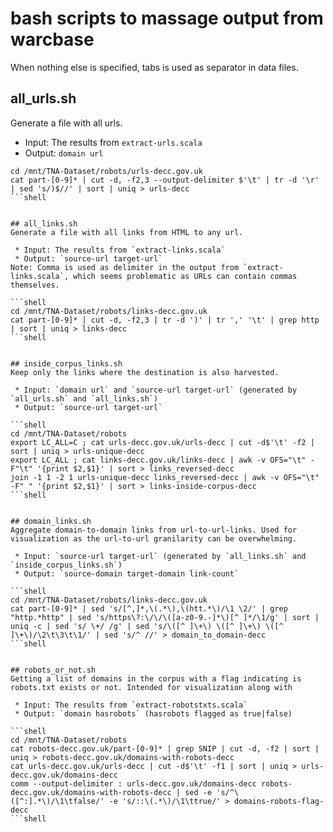 # bash scripts to massage output from warcbase
When nothing else is specified, tabs is used as separator in data files.


## all_urls.sh
Generate a file with all urls.

 * Input: The results from `extract-urls.scala`
 * Output: `domain url`

```shell
cd /mnt/TNA-Dataset/robots/urls-decc.gov.uk
cat part-[0-9]* | cut -d, -f2,3 --output-delimiter $'\t' | tr -d '\r' | sed 's/)$//' | sort | uniq > urls-decc
```shell


## all_links.sh
Generate a file with all links from HTML to any url.

 * Input: The results from `extract-links.scala`
 * Output: `source-url target-url`
Note: Comma is used as delimiter in the output from `extract-links.scala`, which seems problematic as URLs can contain commas themselves.

```shell
cd /mnt/TNA-Dataset/robots/links-decc.gov.uk
cat part-[0-9]* | cut -d, -f2,3 | tr -d ')' | tr ',' '\t' | grep http | sort | uniq > links-decc
```shell


## inside_corpus_links.sh
Keep only the links where the destination is also harvested.

 * Input: `domain url` and `source-url target-url` (generated by `all_urls.sh` and `all_links.sh`)
 * Output: `source-url target-url`

```shell
cd /mnt/TNA-Dataset/robots
export LC_ALL=C ; cat urls-decc.gov.uk/urls-decc | cut -d$'\t' -f2 | sort | uniq > urls-unique-decc
export LC_ALL ; cat links-decc.gov.uk/links-decc | awk -v OFS="\t" -F"\t" '{print $2,$1}' | sort > links_reversed-decc
join -1 1 -2 1 urls-unique-decc links_reversed-decc | awk -v OFS="\t" -F" " '{print $2,$1}' | sort > links-inside-corpus-decc
```shell


## domain_links.sh
Aggregate domain-to-domain links from url-to-url-links. Used for visualization as the url-to-url granilarity can be overwhelming.

 * Input: `source-url target-url` (generated by `all_links.sh` and `inside_corpus_links.sh`)
 * Output: `source-domain target-domain link-count`

```shell
cd /mnt/TNA-Dataset/robots/links-decc.gov.uk
cat part-[0-9]* | sed 's/[^,]*,\(.*\),\(htt.*\)/\1 \2/' | grep "http.*http" | sed 's/https\?:\/\/\([a-z0-9.-]*\)[^ ]*/\1/g' | sort | uniq -c | sed 's/ \+/ /g' | sed 's/\([^ ]\+\) \([^ ]\+\) \([^ ]\+\)/\2\t\3\t\1/' | sed 's/^ //' > domain_to_domain-decc
```shell


## robots_or_not.sh
Getting a list of domains in the corpus with a flag indicating is robots.txt exists or not. Intended for visualization along with 

 * Input: The results from `extract-robotstxts.scala`
 * Output: `domain hasrobots` (hasrobots flagged as true|false)

```shell
cd /mnt/TNA-Dataset/robots
cat robots-decc.gov.uk/part-[0-9]* | grep SNIP | cut -d, -f2 | sort | uniq > robots-decc.gov.uk/domains-with-robots-decc
cat urls-decc.gov.uk/urls-decc | cut -d$'\t' -f1 | sort | uniq > urls-decc.gov.uk/domains-decc
comm --output-delimiter : urls-decc.gov.uk/domains-decc robots-decc.gov.uk/domains-with-robots-decc | sed -e 's/^\([^:].*\)/\1\tfalse/' -e 's/::\(.*\)/\1\ttrue/' > domains-robots-flag-decc
```shell
